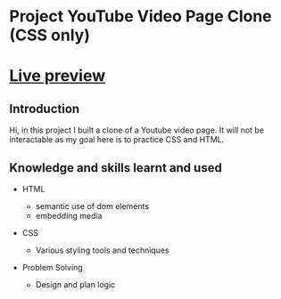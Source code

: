# Project YouTube Video Page Clone (CSS only)

# [Live preview](https://lancedang64.github.io/project_youtube-css-clone/)

## Introduction

Hi, in this project I built a clone of a Youtube video page. It will not be interactable as my goal here is to practice CSS and HTML.

## Knowledge and skills learnt and used

- HTML

  - semantic use of dom elements
  - embedding media

- CSS
  - Various styling tools and techniques
- Problem Solving
  - Design and plan logic
